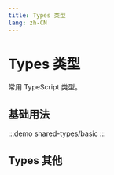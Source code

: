 ```yaml
--- 
title: Types 类型
lang: zh-CN
---
```


# Types 类型

常用 TypeScript 类型。


## 基础用法

:::demo 
shared-types/basic
:::

## Types 其他
